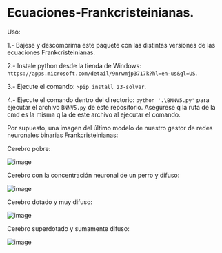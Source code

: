 # Ecuaciones-Frankcristeinianas.

Uso:

1.- Bajese y descomprima este paquete con las distintas versiones de las ecuaciones Frankcristeinianas.

2.- Instale python desde la tienda de Windows: `https://apps.microsoft.com/detail/9nrwmjp3717k?hl=en-us&gl=US`.

3.- Ejecute el comando: `>pip install z3-solver`.

4.- Ejecute el comando dentro del directorio: `python '.\BNNV5.py'` para ejecutar el archivo `BNNV5.py` de este repositorio. Asegúrese q la ruta de la cmd es la misma q la de este archivo al ejecutar el comando.

Por supuesto, una imagen del último modelo de nuestro gestor de redes neuronales binarias Frankcristeinianas:



Cerebro pobre:

![image](https://github.com/user-attachments/assets/caec9185-7a0a-4da3-a60c-aa28a60e256f)



Cerebro con la concentración neuronal de un perro y difuso:

![image](https://github.com/user-attachments/assets/d51393f4-ca62-47e5-be51-49435eb5878b)



Cerebro dotado y muy difuso:

![image](https://github.com/user-attachments/assets/e5ef8f17-c634-42f7-ad8d-1d35e94e5710)

Cerebro superdotado y sumamente difuso:

![image](https://github.com/user-attachments/assets/83a91e7e-a429-4eba-8327-b5b39040d750)
